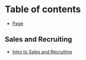 # Table of contents

* [Page](README.md)

## Sales and Recruiting

* [Intro to Sales and Recruiting](sales-and-recruiting/intro-to-sales-and-recruiting)